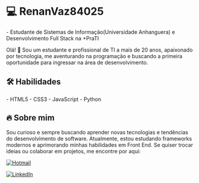 

<h1>💻 RenanVaz84025 </h1>- Estudante de Sistemas de Informação(Universidade Anhanguera) e Desenvolvimento Full Stack na +PraTI

Olá! 👋 Sou um estudante e profissional de TI a mais de 20 anos, apaixonado por tecnologia, me aventurando na programação e buscando a primeira 
oportunidade para ingressar na área de desenvolvimento.

<h2>🛠️ Habilidades</h2>
- HTML5 
- CSS3  
- JavaScript  
- Python

<h2>🔥 Sobre mim</h2>
Sou curioso e sempre buscando aprender novas tecnologias e tendências do desenvolvimento de software. Atualmente, estou estudando frameworks modernos e aprimorando minhas habilidades em Front End.
Se quiser trocar ideias ou colaborar em projetos, me encontre por aqui:

[![Hotmail](https://img.shields.io/badge/Hotmail-0078D4?style=for-the-badge&logo=microsoft-outlook&logoColor=white)](renan_vaz1@hotmail.com)

[![LinkedIn](https://img.shields.io/badge/LinkedIn-0077B5?style=for-the-badge&logo=linkedin&logoColor=white)](https://www.linkedin.com/in/renan-luiz-bezerra-vaz-93a741163/)


